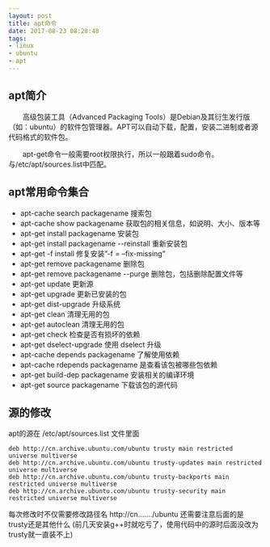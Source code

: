 ```yaml
---
layout: post
title: apt命令
date: 2017-08-23 08:28:48
tags:
- linux
- ubuntu
- apt
---
```


## apt简介
　　高级包装工具（Advanced Packaging Tools）是Debian及其衍生发行版（如：ubuntu）的软件包管理器。APT可以自动下载，配置，安装二进制或者源代码格式的软件包。

　　apt-get命令一般需要root权限执行，所以一般跟着sudo命令。与/etc/apt/sources.list中匹配。
## apt常用命令集合
<!-- more -->
+ apt-cache search packagename 搜索包
+ apt-cache show packagename 获取包的相关信息，如说明、大小、版本等
+ apt-get install packagename 安装包
+ apt-get install packagename --reinstall 重新安装包
+ apt-get -f install 修复安装”-f = –fix-missing”
+ apt-get remove packagename 删除包
+ apt-get remove packagename --purge 删除包，包括删除配置文件等
+ apt-get update 更新源
+ apt-get upgrade 更新已安装的包
+ apt-get dist-upgrade 升级系统
+ apt-get clean 清理无用的包
+ apt-get autoclean 清理无用的包
+ apt-get check 检查是否有损坏的依赖
+ apt-get dselect-upgrade 使用 dselect 升级
+ apt-cache depends packagename 了解使用依赖
+ apt-cache rdepends packagename 是查看该包被哪些包依赖
+ apt-get build-dep packagename 安装相关的编译环境
+ apt-get source packagename 下载该包的源代码

## 源的修改
apt的源在 /etc/apt/sources.list 文件里面

```
deb http://cn.archive.ubuntu.com/ubuntu trusty main restricted universe multiverse
deb http://cn.archive.ubuntu.com/ubuntu trusty-updates main restricted universe multiverse
deb http://cn.archive.ubuntu.com/ubuntu trusty-backports main restricted universe multiverse
deb http://cn.archive.ubuntu.com/ubuntu trusty-security main restricted universe multiverse
```
每次修改时不仅需要修改路径名  http://cn......./ubuntu  还需要注意后面的是trusty还是其他什么 (前几天安装g++时就吃亏了，使用代码中的源时后面没改为trusty就一直装不上)